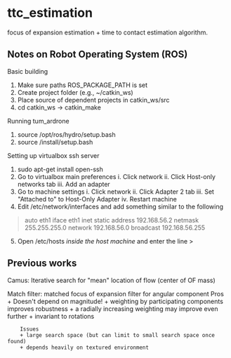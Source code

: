 ttc_estimation
====================
focus of expansion estimation + time to contact estimation algorithm.


Notes on Robot Operating System (ROS) 
-------------------------------------
Basic building

1. Make sure paths ROS_PACKAGE_PATH is set
2. Create project folder (e.g., ~/catkin_ws)
3. Place source of dependent projects in catkin_ws/src
4. cd catkin_ws -> catkin_make

Running tum_ardrone
1. source /opt/ros/hydro/setup.bash
2. source <tum-ardrone-workspace>/install/setup.bash

Setting up virtualbox ssh server
1. sudo apt-get install open-ssh
2. Go to virtualbox main preferences
    i. Click network
    ii. Click Host-only networks tab
    iii. Add an adapter
3. Go to machine settings
    i. Click network
    ii. Click Adapter 2 tab
    iii. Set "Attached to" to Host-Only Adapter
    iv. Restart machine
4. Edit /etc/network/interfaces and add something similar to the following
> auto eth1
iface eth1 inet static
address 192.168.56.2
netmask 255.255.255.0
network 192.168.56.0
broadcast 192.168.56.255
5. Open /etc/hosts _inside the host machine_ and enter the line ><IP>    <hostname>

Previous works
--------------

Camus: Iterative search for "mean" location of flow (center of OF mass)

Match filter: matched focus of expansion filter for angular component
        Pros
        + Doesn't depend on magnitude!
        + weighting by participating components improves robustness
        + a radially increasing weighting may improve even further
        + invariant to rotations

        Issues
        + large search space (but can limit to small search space once found)
        + depends heavily on textured environment
